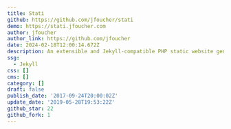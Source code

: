```yaml
---
title: Stati
github: https://github.com/jfoucher/stati
demo: https://stati.jfoucher.com
author: jfoucher
author_link: https://github.com/jfoucher
date: 2024-02-18T12:00:14.672Z
description: An extensible and Jekyll-compatible PHP static website generator
ssg:
  - Jekyll
css: []
cms: []
category: []
draft: false
publish_date: '2017-09-24T20:00:02Z'
update_date: '2019-05-28T19:53:22Z'
github_star: 22
github_fork: 1
---
```

